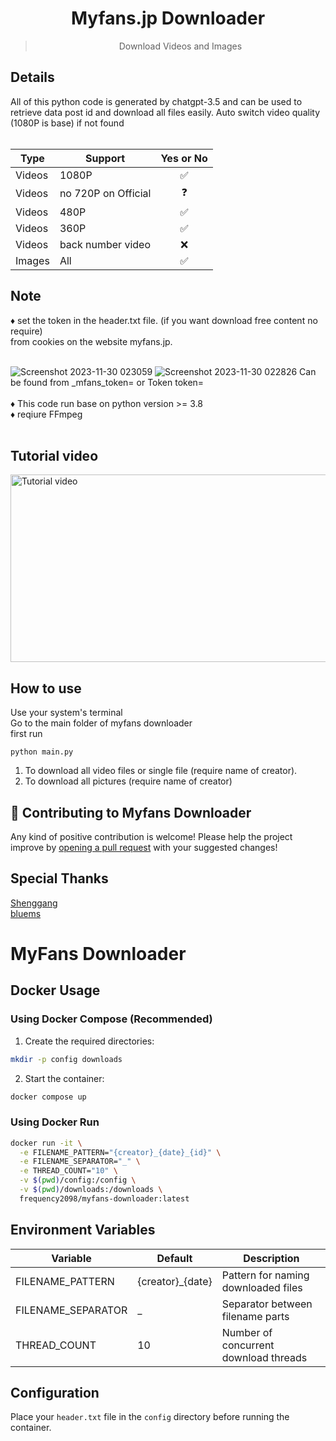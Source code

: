 <h1 align="center">Myfans.jp Downloader</h1>
<blockquote><p align="center">Download Videos and Images</p></blockquote>
<h2>Details</h2>
All of this python code is generated by chatgpt-3.5 and can be used to retrieve data post id and download all files easily.
Auto switch video quality (1080P is base) if not found</br></br>

|Type| Support         | Yes or No |
|-| --------------- |:-----:|
|Videos| 1080P           | ✅    |
|Videos| no 720P on Official| ❓ |
|Videos| 480P            | ✅    |
|Videos| 360P            | ✅    |
|Videos| back number video            | ❌    |
|Images| All          | ✅    |
<h2>Note</h2>
♦️ set the token in the header.txt file. (if you want download free content no require)</br>
from cookies on the website myfans.jp.</br></br>

![Screenshot 2023-11-30 023059](https://github.com/FudgeRK/MyfansVideoDownload/assets/30218389/d1beaf05-bdd7-4ee9-8799-fa7590fce79a)
![Screenshot 2023-11-30 022826](https://github.com/FudgeRK/MyfansVideoDownload/assets/30218389/04357ec0-b076-4372-8dd1-31f2b9602901)
Can be found from _mfans_token= or Token token=</br></br>
♦️ This code run base on python version >= 3.8</br>
♦️ reqiure FFmpeg</br></br>

<h2>Tutorial video</h2>

<a href="https://vimeo.com/990745787" target="_blank"><img src="https://i.vimeocdn.com/video/1906551049-edd0aa942beaa0f83af9e3c04e3aba98d51253b81bf837967309ec1fb7cac618-d?mw=900&q=85" 
alt="Tutorial video" width="600" height="300" /></a>


<h2>How to use</h2>
Use your system's terminal</br>
Go to the main folder of myfans downloader</br>
first run

```
python main.py
```

1. To download all video files or single file (require name of creator).</br>
2. To download all pictures (require name of creator)
   
<h2>🤝 Contributing to Myfans Downloader</h2>
Any kind of positive contribution is welcome! Please help the project improve by <a href="https://github.com/FudgeRK/MyfansDownloader/pulls" target="_self">opening a pull request</a> with your suggested changes!

<h2>Special Thanks</h2>
<a href="https://github.com/Shenggang" target="_self">Shenggang</a></br>
<a href="https://github.com/bluems" target="_self">bluems</a>

# MyFans Downloader

## Docker Usage

### Using Docker Compose (Recommended)

1. Create the required directories:
```bash
mkdir -p config downloads
```

2. Start the container:
```bash
docker compose up
```

### Using Docker Run

```bash
docker run -it \
  -e FILENAME_PATTERN="{creator}_{date}_{id}" \
  -e FILENAME_SEPARATOR="_" \
  -e THREAD_COUNT="10" \
  -v $(pwd)/config:/config \
  -v $(pwd)/downloads:/downloads \
  frequency2098/myfans-downloader:latest
```

## Environment Variables

| Variable | Default | Description |
|----------|---------|-------------|
| FILENAME_PATTERN | {creator}_{date} | Pattern for naming downloaded files |
| FILENAME_SEPARATOR | _ | Separator between filename parts |
| THREAD_COUNT | 10 | Number of concurrent download threads |

## Configuration

Place your `header.txt` file in the `config` directory before running the container.
